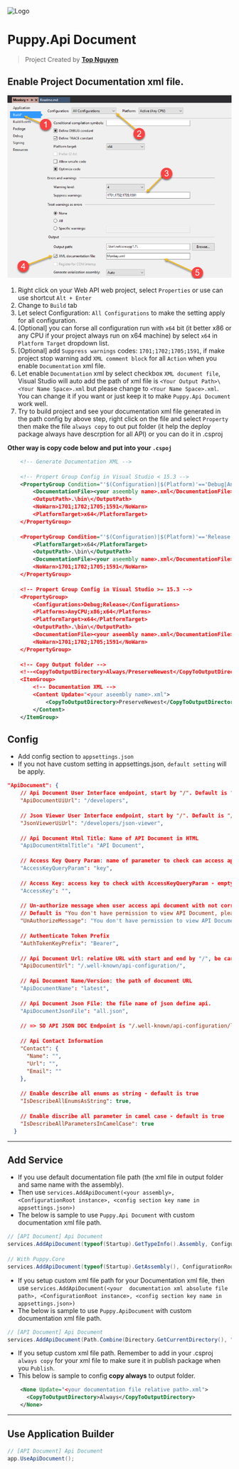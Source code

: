 ﻿![Logo](favicon.ico)
# Puppy.Api Document
> Project Created by [**Top Nguyen**](http://topnguyen.net)

## Enable Project Documentation xml file.
![Project Property](Assets/ProjectProperty.png)
1. Right click on your Web API web project, select `Properties` or use can use shortcut `Alt + Enter`
2. Change to `Build` tab
3. Let select Configuration: `All Configurations` to make the setting apply for all configuration.
4. [Optional] you can forse all configuration run with `x64` bit (it better x86 or any CPU if your project always run on x64 machine) by select `x64` in `Platform Target` dropdown list.
5. [Optional] add `Suppress warnings` codes: `1701;1702;1705;1591`, if make project stop warning add `XML comment block` for all `Action` when you enable `Documentation` xml file.
6. Let enable `Documentation` xml by select checkbox `XML document file`, Visual Studio will auto add the path of xml file is `<Your Output Path>\<Your Name Space>.xml` but please change to `<Your Name Space>.xml`. You can change it if you want or just keep it to make `Puppy.Api Document` work well.
7. Try to build project and see your documentation xml file generated in the path config by above step, right click on the file and select `Property` then make the file `always copy` to out put folder (it help the deploy package always have descrption for all API) or you can do it in .csproj

**Other way is copy code below and put into your `.cspoj`**
```xml
    <!-- Generate Documentation XML -->

    <!-- Propert Group Config in Visual Studio < 15.3 -->
    <PropertyGroup Condition="'$(Configuration)|$(Platform)'=='Debug|AnyCPU'">
        <DocumentationFile><your aseembly name>.xml</DocumentationFile>
        <OutputPath>.\bin\</OutputPath>
        <NoWarn>1701;1702;1705;1591</NoWarn>
        <PlatformTarget>x64</PlatformTarget>
    </PropertyGroup>

    <PropertyGroup Condition="'$(Configuration)|$(Platform)'=='Release|AnyCPU'">
        <PlatformTarget>x64</PlatformTarget>
        <OutputPath>.\bin\</OutputPath>
        <DocumentationFile><your aseembly name>.xml</DocumentationFile>
        <NoWarn>1701;1702;1705;1591</NoWarn>
    </PropertyGroup>

    <!-- Propert Group Config in Visual Studio >= 15.3 -->
    <PropertyGroup>
        <Configurations>Debug;Release</Configurations>
        <Platforms>AnyCPU;x86;x64</Platforms>
        <PlatformTarget>x64</PlatformTarget>
        <OutputPath>.\bin\</OutputPath>
        <DocumentationFile><your aseembly name>.xml</DocumentationFile>
        <NoWarn>1701;1702;1705;1591</NoWarn>
    </PropertyGroup>

    <!-- Copy Output folder -->
    <!--<CopyToOutputDirectory>Always/PreserveNewest</CopyToOutputDirectory>-->
    <ItemGroup>
        <!-- Documentation XML -->
        <Content Update="<your aseembly name>.xml">
            <CopyToOutputDirectory>PreserveNewest</CopyToOutputDirectory>
        </Content>
    </ItemGroup>
```

## Config
- Add config section to `appsettings.json`
- If you not have custom setting in appsettings.json, `default setting` will be apply.

```json
"ApiDocument": {
    // Api Document User Interface endpoint, start by "/". Default is "/developers"
    "ApiDocumentUiUrl": "/developers",

    // Json Viewer User Interface endpoint, start by "/". Default is "/developers/json-viewer"
    "JsonViewerUiUrl": "/developers/json-viewer",

    // Api Document Html Title: Name of API Document in HTML
    "ApiDocumentHtmlTitle": "API Document",

    // Access Key Query Param: name of parameter to check can access api document or not
    "AccessKeyQueryParam": "key",

    // Access Key: access key to check with AccessKeyQueryParam - empty is allow annonymous
    "AccessKey": "",

    // Un-authorize message when user access api document with not correct key.
    // Default is "You don't have permission to view API Document, please contact your administrator."
    "UnAuthorizeMessage": "You don't have permission to view API Document, please contact your administrator.",

    // Authenticate Token Prefix
    "AuthTokenKeyPrefix": "Bearer",

    // Api Document Url: relative URL with start and end by "/", be careful this may replace or be replace by MVC route
    "ApiDocumentUrl": "/.well-known/api-configuration/",

    // Api Document Name/Version: the path of document URL
    "ApiDocumentName": "latest",

    // Api Document Json File: the file name of json define api.
    "ApiDocumentJsonFile": "all.json",

    // => SO API JSON DOC Endpoint is "/.well-known/api-configuration/latest/all.json"

    // Api Contact Information
    "Contact": {
      "Name": "",
      "Url": "",
      "Email": ""
    },

    // Enable describe all enums as string - default is true
    "IsDescribeAllEnumsAsString": true,

    // Enable discribe all parameter in camel case - default is true
    "IsDescribeAllParametersInCamelCase": true
  }
```

---

## Add Service
- If you use default documentation file path (the xml file in output folder and same name with the assembly).
- Then use `services.AddApiDocument(<your assembly>, <ConfigurationRoot instance>, <config section key name in appsettings.json>)`
- The below is sample to use `Puppy.Api Document` with custom documentation xml file path.

```csharp
// [API Document] Api Document
services.AddApiDocument(typeof(Startup).GetTypeInfo().Assembly, ConfigurationRoot, "ApiDocument")

// With Puppy.Core
services.AddApiDocument(typeof(Startup).GetAssembly(), ConfigurationRoot, "ApiDocument");
```

- If you setup custom xml file path for your Documentation xml file, then use `services.AddApiDocument(<your  documentation xml absolute file path>, <ConfigurationRoot instance>, <config section key name in appsettings.json>)`
- The below is sample to use `Puppy.ApiDocument` with custom documentation xml file path.
```csharp
// [API Document] Api Document
services.AddApiDocument(Path.Combine(Directory.GetCurrentDirectory(), "Documentation.xml"), ConfigurationRoot, "ApiDocument");
```

- If you setup custom xml file path. Remember to add in your .csproj `always copy` for your xml file to make sure it in publish package when you `Publish`.
- This below is sample to config **copy always** to output folder.

```xml
    <None Update="<your documentation file relative path>.xml">
      <CopyToOutputDirectory>Always</CopyToOutputDirectory>
    </None>
```

---

## Use Application Builder

```csharp
// [API Document] Api Document
app.UseApiDocument();
```